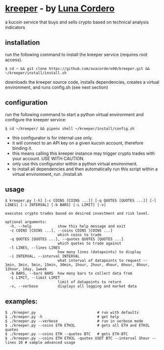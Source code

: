 # [kreeper](https://github.com/avacordero90/kreeper) - by [Luna Cordero](https://lunacordero.com)
a kucoin service that buys and sells crypto based on technical analysis indicators

## installation
run the following command to install the kreeper service (requires root access).
```
$ cd ~ && git clone https://github.com/avacordero90/kreeper.git && ~/kreeper/install/install.sh 
```
downloads the kreeper source code, installs dependencies, creates a virtual environment, and runs config.sh (see next section)

## configuration
run the following command to start a python virtual environment and configure the kreeper service:
```
$ cd ~/kreeper/ && pipenv shell ~/kreeper/install/config.sh
```
* this configurator is for internal use only.
* it will connect to an API key on a given kucoin account, therefore binding it.
* this means calling this kreeper instance may trigger crypto trades with your account. USE WITH CAUTION.
* only use this configurator within a python virtual environment.
* to install all dependencies and then automatically run this script within a virtual environment, run ./install.sh

## usage
```
$ kreeper.py [-h] [-c COINS [COINS ...]] [-q QUOTES [QUOTES ...]] [-l LINES] [-i INTERVAL] [-b BARS] [-L LIMIT] [-v]

executes crypto trades based on desired investment and risk level.

optional arguments:
  -h, --help            show this help message and exit
  -c COINS [COINS ...], --coins COINS [COINS ...]
                        which coins to trade
  -q QUOTES [QUOTES ...], --quotes QUOTES [QUOTES ...]
                        which quotes to trade against
  -l LINES, --lines LINES
                        how many lines (datapoints) to display
  -i INTERVAL, --interval INTERVAL
                        what interval of datapoints to request -- 1min, 3min, 5min, 15min, 30min, 1hour, 2hour, 4hour, 6hour, 8hour, 12hour, 1day, 1week
  -b BARS, --bars BARS  how many bars to collect data from
  -L LIMIT, --limit LIMIT
                        limit of datapoints to return
  -v, --verbose         displays all logging and market data
```


## examples:
```
$ ./kreeper.py                            # run with defaults
$ ./kreeper.py -h                         # get help
$ ./kreeper.py --verbose                  # run in verbose mode
$ ./kreeper.py --coins ETH ETH3L          # gets all ETH and ETH3L quotes
$ ./kreeper.py --coins ETH --quotes BTC   # gets ETH-BTC
$ ./kreeper.py --coins ETH ETH3L -quotes USDT BTC --interval 1hour --lines 10 # sample advanced usage
```